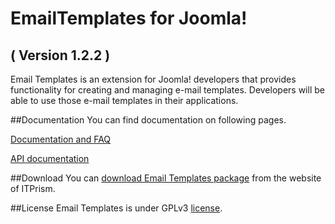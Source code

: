 EmailTemplates for Joomla! 
==========================
( Version 1.2.2 )
--------------------------

Email Templates is an extension for Joomla! developers that provides functionality for creating and managing e-mail templates. Developers will be able to use those e-mail templates in their applications.

##Documentation
You can find documentation on following pages.

[Documentation and FAQ](http://itprism.com/help/115-emailtemplates-info-guide)

[API documentation](http://cdn.itprism.com/api/emailtemplates/index.html)

##Download
You can [download Email Templates package](http://itprism.com/free-joomla-extensions/others/email-templates-manager) from the website of ITPrism.

##License
Email Templates is under GPLv3 [license](https://raw.githubusercontent.com/ITPrism/EmailTemplates/master/LICENSE.txt).